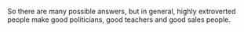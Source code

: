 So there are many possible answers, but in general, highly extroverted people
make good politicians, good teachers and good sales people.

